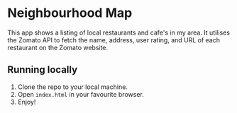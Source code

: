 # Neighbourhood Map

This app shows a listing of local restaurants and cafe's in my area. It utilises the Zomato API to fetch the name, address, user rating, and URL of each restaurant on the Zomato website.

## Running locally

1. Clone the repo to your local machine.
2. Open `index.html` in your favourite browser.
3. Enjoy!